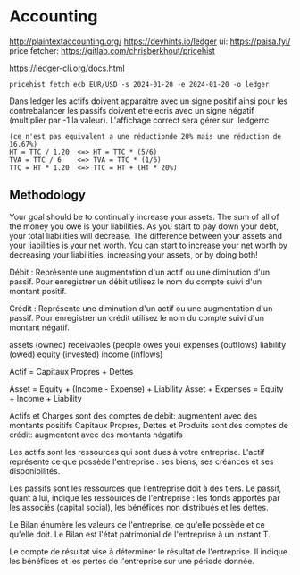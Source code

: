 # Accounting

http://plaintextaccounting.org/
https://devhints.io/ledger
ui: https://paisa.fyi/
price fetcher: https://gitlab.com/chrisberkhout/pricehist

https://ledger-cli.org/docs.html

```
pricehist fetch ecb EUR/USD -s 2024-01-20 -e 2024-01-20 -o ledger
```
Dans ledger les actifs doivent apparaitre avec un signe positif
ainsi pour les contrebalancer les passifs doivent etre ecris avec un signe négatif (multiplier par -1 la valeur).
L'affichage correct sera gérer sur .ledgerrc


```
(ce n'est pas equivalent a une réductionde 20% mais une réduction de 16.67%)
HT = TTC / 1.20  <=> HT = TTC * (5/6)
TVA = TTC / 6    <=> TVA = TTC * (1/6)
TTC = HT * 1.20  <=> TTC = HT + (HT * 20%)
```

## Methodology
Your goal should be to continually increase your assets.
The sum of all of the money you owe is your liabilities. 
As you start to pay down your debt, your total liabilities will decrease.
The difference between your assets and your liabilities is your net worth.
You can start to increase your net worth by decreasing your liabilities, increasing your assets, or by doing both!

Débit : Représente une augmentation d'un actif ou une diminution d'un passif.
Pour enregistrer un débit utilisez le nom du compte suivi d'un montant positif.

Crédit : Représente une diminution d'un actif ou une augmentation d'un passif. 
Pour enregistrer un crédit utilisez le nom du compte suivi d'un montant négatif.

assets (owned)
receivables (people owes you)
expenses (outflows)
liability (owed)
equity (invested)
income (inflows)

Actif = Capitaux Propres + Dettes

Asset = Equity + (Income - Expense) + Liability
Asset + Expenses = Equity + Income + Liability


Actifs et Charges sont des comptes de débit: augmentent avec des montants positifs
Capitaux Propres, Dettes et Produits sont des comptes de crédit: augmentent avec des montants négatifs

Les actifs sont les ressources qui sont dues à votre entreprise.
L'actif représente ce que possède l'entreprise : ses biens, ses créances et ses disponibilités.

Les passifs sont les ressources que l'entreprise doit à des tiers.
Le passif, quant à lui, indique les ressources de l'entreprise : les fonds apportés par les associés (capital social), les bénéfices non distribués et les dettes.

Le Bilan énumère les valeurs de l'entreprise, ce qu'elle possède et ce qu'elle doit.
Le Bilan est l'état patrimonial de l'entreprise à un instant T.

Le compte de résultat vise à déterminer le résultat de l'entreprise. Il indique les bénéfices et les pertes de l'entreprise sur une période donnée.
